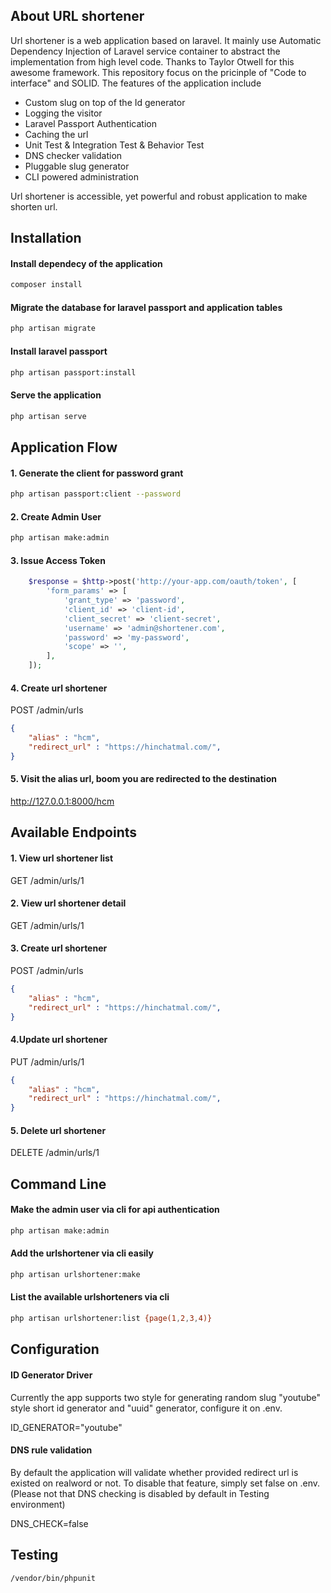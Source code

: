 ## About URL shortener

Url shortener is a web application based on laravel. It mainly use Automatic Dependency Injection of Laravel service container to abstract the implementation from high level code. Thanks to Taylor Otwell for this awesome framework. This repository focus on the pricinple of "Code to interface" and SOLID. The features of the application include

* Custom slug on top of the Id generator
* Logging the visitor
* Laravel Passport Authentication
* Caching the url
* Unit Test & Integration Test & Behavior Test
* DNS checker validation
* Pluggable slug generator
* CLI powered administration

Url shortener is accessible, yet powerful and robust application to make shorten url.

## Installation

#### Install dependecy of the application
``` bash
composer install
```

#### Migrate the database for laravel passport and application tables
``` bash
php artisan migrate
```


#### Install laravel passport
``` bash
php artisan passport:install
```

#### Serve the application
``` bash
php artisan serve
```

## Application Flow

#### 1. Generate the client for password grant
``` bash
php artisan passport:client --password
```

#### 2. Create Admin User
``` bash
php artisan make:admin
```

#### 3. Issue Access Token

``` php
    $response = $http->post('http://your-app.com/oauth/token', [
        'form_params' => [
            'grant_type' => 'password',
            'client_id' => 'client-id',
            'client_secret' => 'client-secret',
            'username' => 'admin@shortener.com',
            'password' => 'my-password',
            'scope' => '',
        ],
    ]);
```

#### 4. Create url shortener
POST /admin/urls
```json
{
    "alias" : "hcm",
    "redirect_url" : "https://hinchatmal.com/",
}
```

#### 5. Visit the alias url, boom you are redirected to the destination
http://127.0.0.1:8000/hcm


## Available Endpoints

#### 1. View url shortener list
GET /admin/urls/1

#### 2. View url shortener detail
GET /admin/urls/1

#### 3. Create url shortener
POST /admin/urls
```json
{
    "alias" : "hcm",
    "redirect_url" : "https://hinchatmal.com/",
}
```

#### 4.Update url shortener
PUT /admin/urls/1
```json
{
    "alias" : "hcm",
    "redirect_url" : "https://hinchatmal.com/",
}
```

#### 5. Delete url shortener
DELETE /admin/urls/1

## Command Line
#### Make the admin user via cli for api authentication
``` bash
php artisan make:admin
```

#### Add the urlshortener via cli easily
``` bash
php artisan urlshortener:make
```

#### List the available urlshorteners via cli 
``` bash
php artisan urlshortener:list {page(1,2,3,4)}
```

## Configuration

#### ID Generator Driver
Currently the app supports two style for generating random slug
"youtube" style short id generator and "uuid" generator, configure it on .env.

ID_GENERATOR="youtube"

#### DNS rule validation
By default the application will validate whether provided redirect url is existed on realword or not.
To disable that feature, simply set false on .env. (Please not that DNS checking is disabled by default in Testing environment)

DNS_CHECK=false

## Testing
``` bash
/vendor/bin/phpunit
```
